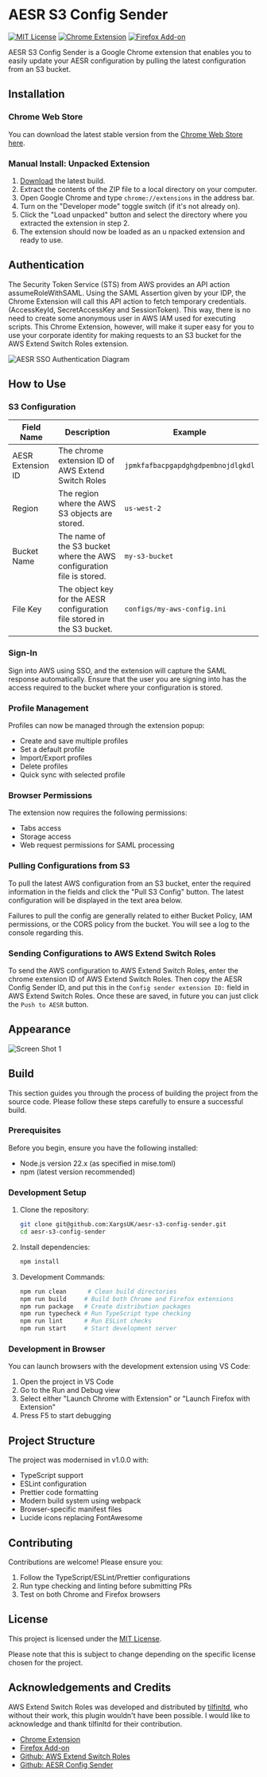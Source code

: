 # AESR S3 Config Sender

[![MIT License](https://img.shields.io/badge/License-MIT-green.svg)](https://choosealicense.com/licenses/mit/)
[![Chrome Extension](https://img.shields.io/chrome-web-store/v/ikmgjpefodojiccmidahcblifopeimjf.svg)](https://chrome.google.com/webstore/detail/aesr-s3-config-sender/ikmgjpefodojiccmidahcblifopeimjf?utm_source=github)
[![Firefox Add-on](https://img.shields.io/amo/v/aesr-s3-config-sender.svg)](https://addons.mozilla.org/firefox/addon/aesr-s3-config-sender?utm_source=github)

AESR S3 Config Sender is a Google Chrome extension that enables you to easily update your AESR configuration by pulling the latest configuration from an S3 bucket.

## Installation

### Chrome Web Store

You can download the latest stable version from the [Chrome Web Store here](https://chrome.google.com/webstore/detail/aesr-s3-config-sender/ikmgjpefodojiccmidahcblifopeimjf?hl=en-GB&authuser=0).

### Manual Install: Unpacked Extension

1. [Download](https://github.com/XargsUK/aesr-s3-config-sender/releases/latest) the latest build.
2. Extract the contents of the ZIP file to a local directory on your computer.
3. Open Google Chrome and type `chrome://extensions` in the address bar.
4. Turn on the "Developer mode" toggle switch (if it's not already on).
5. Click the "Load unpacked" button and select the directory where you extracted the extension in step 2.
6. The extension should now be loaded as an u npacked extension and ready to use.

## Authentication

The Security Token Service (STS) from AWS provides an API action assumeRoleWithSAML. Using the SAML Assertion given by your IDP, the Chrome Extension will call this API action to fetch temporary credentials. (AccessKeyId, SecretAccessKey and SessionToken). This way, there is no need to create some anonymous user in AWS IAM used for executing scripts. This Chrome Extension, however, will make it super easy for you to use your corporate identity for making requests to an S3 bucket for the AWS Extend Switch Roles extension.

![AESR SSO Authentication Diagram](https://github.com/XargsUK/aesr-s3-config-sender/blob/main/images/aesr-diagram.png)

## How to Use

### S3 Configuration

| Field Name        | Description                                                             | Example                            |
| ----------------- | ----------------------------------------------------------------------- | ---------------------------------- |
| AESR Extension ID | The chrome extension ID of AWS Extend Switch Roles                      | `jpmkfafbacpgapdghgdpembnojdlgkdl` |
| Region            | The region where the AWS S3 objects are stored.                         | `us-west-2`                        |
| Bucket Name       | The name of the S3 bucket where the AWS configuration file is stored.   | `my-s3-bucket`                     |
| File Key          | The object key for the AESR configuration file stored in the S3 bucket. | `configs/my-aws-config.ini`        |

### Sign-In

Sign into AWS using SSO, and the extension will capture the SAML response automatically. Ensure that the user you are signing into has the access required to the bucket where your configuration is stored.

### Profile Management

Profiles can now be managed through the extension popup:

- Create and save multiple profiles
- Set a default profile
- Import/Export profiles
- Delete profiles
- Quick sync with selected profile

### Browser Permissions

The extension now requires the following permissions:

- Tabs access
- Storage access
- Web request permissions for SAML processing

### Pulling Configurations from S3

To pull the latest AWS configuration from an S3 bucket, enter the required information in the fields and click the "Pull S3 Config" button. The latest configuration will be displayed in the text area below.

Failures to pull the config are generally related to either Bucket Policy, IAM permissions, or the CORS policy from the bucket. You will see a log to the console regarding this.

### Sending Configurations to AWS Extend Switch Roles

To send the AWS configuration to AWS Extend Switch Roles, enter the chrome extension ID of AWS Extend Switch Roles. Then copy the AESR Config Sender ID, and put this in the `Config sender extension ID:` field in AWS Extend Switch Roles. Once these are saved, in future you can just click the `Push to AESR` button.

## Appearance

![Screen Shot 1](https://github.com/XargsUK/aesr-s3-config-sender/blob/main/images/screenshot-1.png)

## Build

This section guides you through the process of building the project from the source code. Please follow these steps carefully to ensure a successful build.

### Prerequisites

Before you begin, ensure you have the following installed:

- Node.js version 22.x (as specified in mise.toml)
- npm (latest version recommended)

### Development Setup

1. Clone the repository:

   ```bash
   git clone git@github.com:XargsUK/aesr-s3-config-sender.git
   cd aesr-s3-config-sender
   ```

2. Install dependencies:

   ```bash
   npm install
   ```

3. Development Commands:

   ```bash
   npm run clean      # Clean build directories
   npm run build     # Build both Chrome and Firefox extensions
   npm run package   # Create distribution packages
   npm run typecheck # Run TypeScript type checking
   npm run lint      # Run ESLint checks
   npm run start     # Start development server
   ```

### Development in Browser

You can launch browsers with the development extension using VS Code:

1. Open the project in VS Code
2. Go to the Run and Debug view
3. Select either "Launch Chrome with Extension" or "Launch Firefox with Extension"
4. Press F5 to start debugging

## Project Structure

The project was modernised in v1.0.0 with:

- TypeScript support
- ESLint configuration
- Prettier code formatting
- Modern build system using webpack
- Browser-specific manifest files
- Lucide icons replacing FontAwesome

## Contributing

Contributions are welcome! Please ensure you:

1. Follow the TypeScript/ESLint/Prettier configurations
2. Run type checking and linting before submitting PRs
3. Test on both Chrome and Firefox browsers

## License

This project is licensed under the [MIT License](https://opensource.org/licenses/MIT).

Please note that this is subject to change depending on the specific license chosen for the project.

## Acknowledgements and Credits

AWS Extend Switch Roles was developed and distributed by [tilfinltd](https://github.com/tilfinltd/), who without their work, this plugin wouldn't have been possible. I would like to acknowledge and thank tilfinltd for their contribution.

- [Chrome Extension](https://chrome.google.com/webstore/detail/aws-extend-switch-roles/jpmkfafbacpgapdghgdpembnojdlgkdl)
- [Firefox Add-on](https://addons.mozilla.org/firefox/addon/aws-extend-switch-roles3/)
- [Github: AWS Extend Switch Roles](https://github.com/tilfinltd/aws-extend-switch-roles)
- [Github: AESR Config Sender](https://github.com/tilfinltd/aesr-config-sender)
